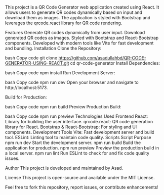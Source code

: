 This project is a QR Code Generator web application created using React. It allows users to generate QR codes dynamically based on input and download them as images. The application is styled with Bootstrap and leverages the qrcode.react library for QR code rendering.

Features
Generate QR codes dynamically from user input.
Download generated QR codes as images.
Styled with Bootstrap and React-Bootstrap components.
Developed with modern tools like Vite for fast development and bundling.
Installation
Clone the Repository:

bash
Copy code
git clone https://github.com/asadullahbd/QR-CODE-GENERATOR-USING-REACT.git
cd qr-code-generator
Install Dependencies:

bash
Copy code
npm install
Run Development Server:

bash
Copy code
npm run dev
Open your browser and navigate to http://localhost:5173.

Build for Production:

bash
Copy code
npm run build
Preview Production Build:

bash
Copy code
npm run preview
Technologies Used
Frontend
React: Library for building the user interface.
qrcode.react: QR code generation library for React.
Bootstrap & React-Bootstrap: For styling and UI components.
Development Tools
Vite: Fast development server and build tool.
ESLint: Linting tool to maintain code quality.
Scripts
Script	Purpose
npm run dev	Start the development server.
npm run build	Build the application for production.
npm run preview	Preview the production build in a local server.
npm run lint	Run ESLint to check for and fix code quality issues.

Author
This project is developed and maintained by Asad.

License
This project is open-source and available under the MIT License.

Feel free to fork this repository, report issues, or contribute enhancements!
